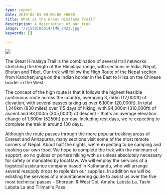 ```yaml
---
type: report
date: 2019-02-01 00:00:00 +0000
title: What is the Great Himalaya Trail?
description: A description of our trek
image: "/v1550183014/IMG_2423.jpg"
keywords: []

---
```

![](https://res.cloudinary.com/wildernessprime/image/upload/w_800,dpr_auto/v1550183229/overview-map-5000.jpg)

The Great Himalaya Trail is the combination of several trail networks stretching the length of the Himalaya range, with sections in India, Nepal, Bhutan and Tibet. Our trek will follow the High Route of the Nepal section from Kanchenjunga on the Indian border in the East to Hilsa on the Chinese border in the West.

The concept of the high route is that it follows the highest feasible continuous route across the country, averaging 3,750m (12,000ft) of elevation, with several passes taking us over 6,100m (20,000ft). In total 1,340km (830 miles) over 115 days of hiking, with 94,000m (310,000ft) of ascent and 93,000m (305,000ft) of descent - that's an average elevation change of 1,600m (5250ft) per day. Including rest days, we're expecting to complete the trek in around 130 days.

Although the route passes through the more popular trekking areas of Everest and Annapurna, many sections visit some of the most remote corners of Nepal. About half the nights, we're expecting to be camping and cooking our own food. We hope to complete the trek with the minimum of support, so no guides or porters hiking with us unless absolutely necessary for safety or mandated by local law. We will employ the services of a logistical assistance company based in Kathmandu, who will arrange several resupply drops to replenish our supplies. In addition we will be enlisting the services of a mountaineering guide to assist us over the five most technical passes - Sherpani & West Col, Amphu Labsta La, Tashi Labsta La and Tillman's Pass.